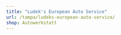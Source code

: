 ```yaml
---
title: "Ludek's European Auto Service"
url: /tampa/ludeks-european-auto-service/
shop: Autowerkstatt
---
```

